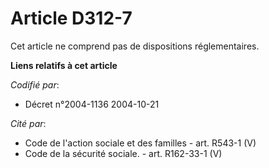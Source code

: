 # Article D312-7

Cet article ne comprend pas de dispositions réglementaires.

**Liens relatifs à cet article**

_Codifié par_:

  - Décret n°2004-1136 2004-10-21

_Cité par_:

  - Code de l'action sociale et des familles - art. R543-1 (V)
  - Code de la sécurité sociale. - art. R162-33-1 (V)
